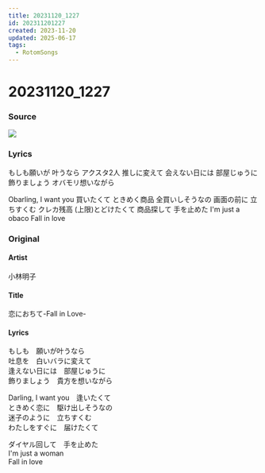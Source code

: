 ```yaml
---
title: 20231120_1227
id: 202311201227
created: 2023-11-20
updated: 2025-06-17
tags:
  - RotomSongs
---
```

# 20231120_1227

### Source

![](https://x.com/Starlystrongest/status/1726442014194237501)

### Lyrics

もしも願いが 叶うなら
アクスタ2人 推しに変えて
会えない日には 部屋じゅうに飾りましょう
オバモリ想いながら

Obarling, I want you 買いたくて
ときめく商品 全買いしそうなの
画面の前に 立ちすくむ
クレカ残高 (上限)とどけたくて
商品探して 手を止めた
I'm just a obaco Fall in love

### Original

#### Artist

小林明子

#### Title

恋におちて-Fall in Love-

#### Lyrics

もしも　願いが叶うなら  
吐息を　白いバラに変えて  
逢えない日には　部屋じゅうに  
飾りましょう　貴方を想いながら  
  
Darling, I want you　逢いたくて  
ときめく恋に　駆け出しそうなの  
迷子のように　立ちすくむ  
わたしをすぐに　届けたくて  
  
ダイヤル回して　手を止めた  
I'm just a woman  
Fall in love  
